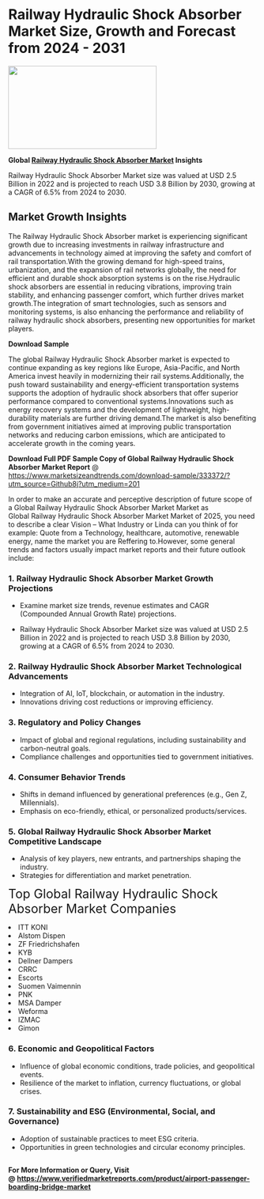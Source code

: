 <H1>Railway Hydraulic Shock Absorber Market Size, Growth and Forecast from 2024 - 2031</H1><img class="aligncenter size-medium wp-image-584254" src="https://thirdeyenews.in/wp-content/uploads/2024/09/Global-Market-Research-300x168.jpeg" alt="" width="300" height="168" /><p><strong>Global&nbsp;<a href="https://www.marketsizeandtrends.com/download-sample/333372/?utm_source=Github8j?utm_medium=201">Railway Hydraulic Shock Absorber Market</a> Insights</strong></p><p>Railway Hydraulic Shock Absorber Market size was valued at USD 2.5 Billion in 2022 and is projected to reach USD 3.8 Billion by 2030, growing at a CAGR of 6.5% from 2024 to 2030.</p><p><h2>Market Growth Insights</h2> <p>The Railway Hydraulic Shock Absorber market is experiencing significant growth due to increasing investments in railway infrastructure and advancements in technology aimed at improving the safety and comfort of rail transportation.With the growing demand for high-speed trains, urbanization, and the expansion of rail networks globally, the need for efficient and durable shock absorption systems is on the rise.Hydraulic shock absorbers are essential in reducing vibrations, improving train stability, and enhancing passenger comfort, which further drives market growth.The integration of smart technologies, such as sensors and monitoring systems, is also enhancing the performance and reliability of railway hydraulic shock absorbers, presenting new opportunities for market players.</p> <p><strong>Download Sample</strong></p> <p>The global Railway Hydraulic Shock Absorber market is expected to continue expanding as key regions like Europe, Asia-Pacific, and North America invest heavily in modernizing their rail systems.Additionally, the push toward sustainability and energy-efficient transportation systems supports the adoption of hydraulic shock absorbers that offer superior performance compared to conventional systems.Innovations such as energy recovery systems and the development of lightweight, high-durability materials are further driving demand.The market is also benefiting from government initiatives aimed at improving public transportation networks and reducing carbon emissions, which are anticipated to accelerate growth in the coming years.</p> <p><span class=""><strong>Download Full PDF Sample Copy of Global Railway Hydraulic Shock Absorber Market Report</strong> @ <a href="https://www.marketsizeandtrends.com/download-sample/333372/?utm_source=Github8j?utm_medium=201" target="_blank">https://www.marketsizeandtrends.com/download-sample/333372/?utm_source=Github8j?utm_medium=201</a></span></p><p>In order to make an accurate and perceptive description of future scope of a Global&nbsp;Railway Hydraulic Shock Absorber Market Market as Global&nbsp;Railway Hydraulic Shock Absorber Market Market of 2025, you need to describe a clear Vision &ndash; What Industry or Linda can you think of for example: Quote from a Technology, healthcare, automotive, renewable energy, name the market you are Reffering to.However, some general trends and factors usually impact market reports and their future outlook include:</p><h3>1.&nbsp;<strong>Railway Hydraulic Shock Absorber Market Growth Projections</strong></h3><ul><li>Examine market size trends, revenue estimates and CAGR (Compounded Annual Growth Rate) projections.</li><li><p>Railway Hydraulic Shock Absorber Market size was valued at USD 2.5 Billion in 2022 and is projected to reach USD 3.8 Billion by 2030, growing at a CAGR of 6.5% from 2024 to 2030.</p></li></ul><h3>2.&nbsp;<strong>Railway Hydraulic Shock Absorber Market Technological Advancements</strong></h3><ul><li>Integration of AI, IoT, blockchain, or automation in the industry.</li><li>Innovations driving cost reductions or improving efficiency.</li></ul><h3>3.&nbsp;<strong>Regulatory and Policy Changes</strong></h3><ul><li>Impact of global and regional regulations, including sustainability and carbon-neutral goals.</li><li>Compliance challenges and opportunities tied to government initiatives.</li></ul><h3>4.&nbsp;<strong>Consumer Behavior Trends</strong></h3><ul><li>Shifts in demand influenced by generational preferences (e.g., Gen Z, Millennials).</li><li>Emphasis on eco-friendly, ethical, or personalized products/services.</li></ul><h3>5.&nbsp;<strong>Global Railway Hydraulic Shock Absorber Market Competitive Landscape</strong></h3><ul><li>Analysis of key players, new entrants, and partnerships shaping the industry.</li><li>Strategies for differentiation and market penetration.</li></ul><p data-pm-slice="1 1 []"><span style="color: inherit; font-family: inherit; font-size: 25px;">Top Global Railway Hydraulic Shock Absorber Market Companies</span></p><div class="" data-test-id=""><p><li>ITT KONI</li><li> Alstom Dispen</li><li> ZF Friedrichshafen</li><li> KYB</li><li> Dellner Dampers</li><li> CRRC</li><li> Escorts</li><li> Suomen Vaimennin</li><li> PNK</li><li> MSA Damper</li><li> Weforma</li><li> IZMAC</li><li> Gimon</li></p></div><h3>6.&nbsp;<strong>Economic and Geopolitical Factors</strong></h3><ul><li>Influence of global economic conditions, trade policies, and geopolitical events.</li><li>Resilience of the market to inflation, currency fluctuations, or global crises.</li></ul><h3>7.&nbsp;<strong>Sustainability and ESG (Environmental, Social, and Governance)</strong></h3><ul><li>Adoption of sustainable practices to meet ESG criteria.</li><li>Opportunities in green technologies and circular economy principles.</li></ul><h2><strong style="font-size: 14px;">For More Information or Query, Visit @&nbsp;</strong><a style="background-color: #ffffff; font-size: 14px;" href="https://www.marketsizeandtrends.com/report/railway-hydraulic-shock-absorber-market/" target="_blank">https://www.verifiedmarketreports.com/product/airport-passenger-boarding-bridge-market</a></h2>
